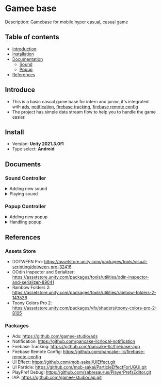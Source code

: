 # Gamee base
Description: Gamebase for mobile hyper casual, casual game 
## Table of contents
- [Introduction](#Introduce)
- [Installation](#Install)
- [Documentation](#Documents)
  - [Sound](#Sound-Controller)
  - [Popup](#Popup-Controller)
- [References](#References)
## Introduce
- This is a basic casual game base for intern and junior, it's integrated with [ads](https://github.com/gamee-studio/ads), [notification](https://github.com/pancake-llc/local-notification), [firebase tracking](https://github.com/pancake-llc/firebase-app), [firebase remote config](https://github.com/pancake-llc/firebase-remote-config)
- The project has simple data stream flow to help you to handle the game easier.

## Install
- Version: **Unity 2021.3.0f1**
- Type select: **Android**

## Documents
### Sound Controller
<details><summary>Adding new sound</summary>
<p>

- Add sound by adding new **SoundType** in file **SoundConfig.cs** then click **Update sound list** in **SoundConfig scriptable object**.
![image](https://user-images.githubusercontent.com/88299194/171227540-bb29f744-2e3c-4d64-8bad-07094f2fc9bb.png)
![image](https://user-images.githubusercontent.com/88299194/171226912-166151c1-c0f8-4730-ac9f-636a8070eae5.png)
  
</p>
</details>

<details><summary>Playing sound</summary>
<p>

```SoundController.Instance.PlayBackground(SoundType.Background)``` or ```SoundController.Instance.PlayFX(SoundType.Win)```
  
</p>
</details>

### Popup Controller
<details><summary>Adding new popup</summary>
<p>

- _Step 1: Create a new prefab attaching a script extend an popup interface (for example: ```public class PopupLose : Popup```)_
![image](https://user-images.githubusercontent.com/88299194/171231178-8c2bbbb7-43ed-48a5-b017-d489daaeea6c.png)
![image](https://user-images.githubusercontent.com/88299194/171231384-a286ccac-ecf0-4926-80ab-c375d9b8ea2c.png)
- _Step 2: Attach the prefab to PopupController list_
![image](https://user-images.githubusercontent.com/88299194/171232063-7661a9c1-b1f9-4bbe-a524-2dfc034c1648.png)

</p>
</details>

<details><summary>Handling popup</summary>
<p>

- Get a popup: ```PopupController.Instance.Get<PopupInGame>()```
- Show a popup: ```PopupController.Instance.Show<PopupInGame>()```
- Hide a popup: ```PopupController.Instance.Hide<PopupInGame>()```

- Here some override functions you can use:
```
protected virtual void AfterInstantiate() { }
protected virtual void BeforeShow() { }
protected virtual void AfterShown() { }
protected virtual void BeforeHide() { }
protected virtual void AfterHidden() { }
```
  
</p>
</details>

## References
### Assets Store
- DOTWEEN Pro: https://assetstore.unity.com/packages/tools/visual-scripting/dotween-pro-32416
- OOdin Inspector and Serializer: https://assetstore.unity.com/packages/tools/utilities/odin-inspector-and-serializer-89041
- Rainbow Folders 2: https://assetstore.unity.com/packages/tools/utilities/rainbow-folders-2-143526
- Toony Colors Pro 2: https://assetstore.unity.com/packages/vfx/shaders/toony-colors-pro-2-8105
### Packages
- Ads: https://github.com/gamee-studio/ads
- Notification: https://github.com/pancake-llc/local-notification
- Firebase Tracking: https://github.com/pancake-llc/firebase-app
- Firebase Remote Config: https://github.com/pancake-llc/firebase-remote-config
- UI Effect: https://github.com/mob-sakai/UIEffect.git
- UI Particle: https://github.com/mob-sakai/ParticleEffectForUGUI.git
- PlayPref Debug: https://github.com/sabresaurus/PlayerPrefsEditor.git
- IAP: https://github.com/gamee-studio/iap.git

